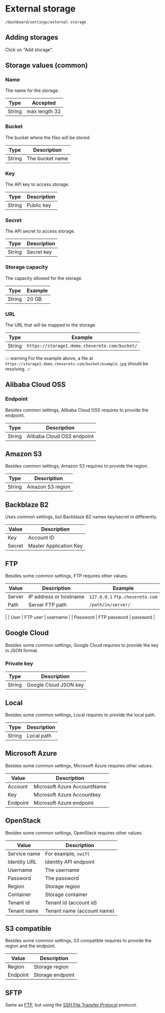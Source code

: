 # External storage

`/dashboard/settings/external-storage`

## Adding storages

Click on "Add storage".

## Storage values (common)

### Name

The name for the storage.

| Type  | Accepted |
|---|---|
| String  | max length 32 |

### Bucket

The bucket where the files will be stored.

| Type  | Description |
|---|---|
| String  | The bucket name |

### Key

The API key to access storage.

| Type  | Description |
|---|---|
| String  | Public key |

### Secret

The API secret to access storage.

| Type  | Description |
|---|---|
| String  | Secret key |

### Storage capacity

The capacity allowed for the storage.

| Type  | Example |
|---|---|
| String  | 20 GB |

### URL

The URL that will be mapped to the storage.

| Type  | Example |
|---|---|
| String  | `https://storage1.demo.chevereto.com/bucket/` |

::: warning
For the example above, a file at `https://storage1.demo.chevereto.com/bucket/example.jpg` should be resolving.
:::

## Alibaba Cloud OSS

### Endpoint

Besides common settings, Alibaba Cloud OSS requires to provide the endpoint.

| Type  | Description |
|---|---|
| String  | Alibaba Cloud OSS endpoint |

## Amazon S3

Besides common settings, Amazon S3 requires to provide the region.

| Type  | Description |
|---|---|
| String  | Amazon S3 region |

## Backblaze B2

Uses common settings, but Backblaze B2 names key/secret in differently.

| Value  | Description |
|---|---|
| Key  | Account ID |
| Secret  | Master Application Key |

## FTP

Besides some common settings, FTP requires other values.

| Value  | Description | Example |
|---|---|---|
| Server  | IP address or hostname | `127.0.0.1` `ftp.chevereto.com` |
| Path  | Server FTP path | `/path/in/server/`
|
| User  | FTP user | username |
| Password  | FTP password | password |

## Google Cloud

Besides some common settings, Google Cloud requires to provide the key in JSON format.

### Private key

| Type  | Description |
|---|---|
| String  | Google Cloud JSON key |

## Local

Besides some common settings, Local requires to provide the local path.

| Type  | Description |
|---|---|
| String  | Local path |

## Microsoft Azure

Besides some common settings, Microsoft Azure requires other values.

| Value  | Description |
|---|---|
| Account  | Microsoft Azure AccountName |
| Key  | Microsoft Azure Accountkey |
| Endpoint  | Microsoft Azure endpoint |

## OpenStack

Besides some common settings, OpenStack requires other values.

| Value  | Description |
|---|---|
| Service name | For example, `swift` |
| Identity URL | Identity API endpoint |
| Username | The username |
| Password | The password |
| Region | Storage region |
| Container | Storage container |
| Tenant id | Tenant id (account id) |
| Tenant name | Tenant name (account name) |

## S3 compatible

Besides some common settings, S3 compatible requires to provide the region and the endpoint.

| Value  | Description |
|---|---|
| Region | Storage region |
| Endpoint | Storage endpoint |

## SFTP

Same as [FTP](#ftp), but using the [SSH File Transfer Protocol](https://en.wikipedia.org/wiki/SSH_File_Transfer_Protocol) protocol.
